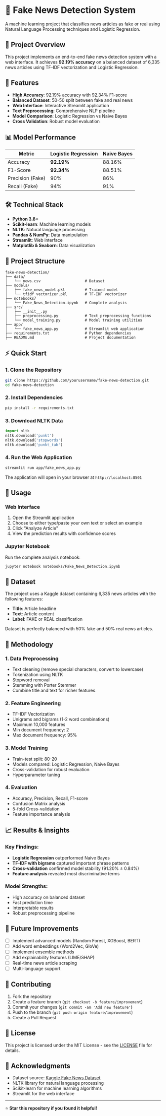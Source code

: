 # 📰 Fake News Detection System

A machine learning project that classifies news articles as fake or real using Natural Language Processing techniques and Logistic Regression.

## 🎯 Project Overview

This project implements an end-to-end fake news detection system with a web interface. It achieves **92.19% accuracy** on a balanced dataset of 6,335 news articles using TF-IDF vectorization and Logistic Regression.

## 🚀 Features

- **High Accuracy**: 92.19% accuracy with 92.34% F1-score
- **Balanced Dataset**: 50-50 split between fake and real news
- **Web Interface**: Interactive Streamlit application
- **Text Preprocessing**: Comprehensive NLP pipeline
- **Model Comparison**: Logistic Regression vs Naive Bayes
- **Cross Validation**: Robust model evaluation

## 📊 Model Performance

| Metric | Logistic Regression | Naive Bayes |
|--------|-------------------|-------------|
| Accuracy | **92.19%** | 88.16% |
| F1-Score | **92.34%** | 88.51% |
| Precision (Fake) | 90% | 86% |
| Recall (Fake) | 94% | 91% |

## 🛠️ Technical Stack

- **Python 3.8+**
- **Scikit-learn**: Machine learning models
- **NLTK**: Natural language processing
- **Pandas & NumPy**: Data manipulation
- **Streamlit**: Web interface
- **Matplotlib & Seaborn**: Data visualization

## 📁 Project Structure

```
fake-news-detection/
├── data/
│   └── news.csv                    # Dataset
├── models/
│   ├── fake_news_model.pkl         # Trained model
│   └── tfidf_vectorizer.pkl        # TF-IDF vectorizer
├── notebooks/
│   └── Fake_News_Detection.ipynb   # Complete analysis
├── src/
│   ├── __init__.py
│   ├── preprocessing.py            # Text preprocessing functions
│   └── model_training.py           # Model training utilities
├── app/
│   └── fake_news_app.py            # Streamlit web application
├── requirements.txt                # Python dependencies
├── README.md                       # Project documentation
```

## ⚡ Quick Start

### 1. Clone the Repository
```bash
git clone https://github.com/yourusername/fake-news-detection.git
cd fake-news-detection
```

### 2. Install Dependencies
```bash
pip install -r requirements.txt
```

### 3. Download NLTK Data
```python
import nltk
nltk.download('punkt')
nltk.download('stopwords')
nltk.download('punkt_tab')
```

### 4. Run the Web Application
```bash
streamlit run app/fake_news_app.py
```

The application will open in your browser at `http://localhost:8501`

## 📖 Usage

### Web Interface
1. Open the Streamlit application
2. Choose to either type/paste your own text or select an example
3. Click "Analyze Article" 
4. View the prediction results with confidence scores

### Jupyter Notebook
Run the complete analysis notebook:
```bash
jupyter notebook notebooks/Fake_News_Detection.ipynb
```

## 🧪 Dataset

The project uses a Kaggle dataset containing 6,335 news articles with the following features:
- **Title**: Article headline
- **Text**: Article content  
- **Label**: FAKE or REAL classification

Dataset is perfectly balanced with 50% fake and 50% real news articles.

## 🔧 Methodology

### 1. Data Preprocessing
- Text cleaning (remove special characters, convert to lowercase)
- Tokenization using NLTK
- Stopword removal
- Stemming with Porter Stemmer
- Combine title and text for richer features

### 2. Feature Engineering
- TF-IDF Vectorization
- Unigrams and bigrams (1-2 word combinations)
- Maximum 10,000 features
- Min document frequency: 2
- Max document frequency: 95%

### 3. Model Training
- Train-test split: 80-20
- Models compared: Logistic Regression, Naive Bayes
- Cross-validation for robust evaluation
- Hyperparameter tuning

### 4. Evaluation
- Accuracy, Precision, Recall, F1-score
- Confusion Matrix analysis
- 5-fold Cross-validation
- Feature importance analysis

## 📈 Results & Insights

### Key Findings:
- **Logistic Regression** outperformed Naive Bayes
- **TF-IDF with bigrams** captured important phrase patterns
- **Cross-validation** confirmed model stability (91.20% ± 0.84%)
- **Feature analysis** revealed most discriminative terms

### Model Strengths:
- High accuracy on balanced dataset
- Fast prediction time
- Interpretable results
- Robust preprocessing pipeline

## 🔮 Future Improvements

- [ ] Implement advanced models (Random Forest, XGBoost, BERT)
- [ ] Add word embeddings (Word2Vec, GloVe)
- [ ] Implement ensemble methods
- [ ] Add explainability features (LIME/SHAP)
- [ ] Real-time news article scraping
- [ ] Multi-language support

## 🤝 Contributing

1. Fork the repository
2. Create a feature branch (`git checkout -b feature/improvement`)
3. Commit your changes (`git commit -am 'Add new feature'`)
4. Push to the branch (`git push origin feature/improvement`)
5. Create a Pull Request

## 📄 License

This project is licensed under the MIT License - see the [LICENSE](LICENSE) file for details.

## 🙏 Acknowledgments

- Dataset source: [Kaggle Fake News Dataset](https://www.kaggle.com/datasets/clmentbisaillon/fake-and-real-news-dataset)
- NLTK library for natural language processing
- Scikit-learn for machine learning algorithms
- Streamlit for the web interface

---

⭐ **Star this repository if you found it helpful!**

